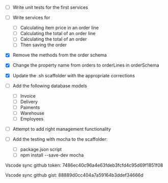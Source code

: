 - [ ] Write unit tests for the first services
- [ ] Write services for
  - [ ] Calculating item price in an order line
  - [ ] Calculating the total of an order line
  - [ ] Calculating the total of an order
  - [ ] Then saving the order
- [x] Remove the methods from the order schema
- [x] Change the property name from orders to orderLines in orderSchema
- [x] Update the .sh scaffolder with the appropriate corrections
- [ ] Add the following database models
  - [ ] Invoice
  - [ ] Delivery
  - [ ] Paiments
  - [ ] Warehouse
  - [ ] Employees
- [ ] Attempt to add right management functionality

- [ ] Add the testing with mocha to the scaffolder:
  - [ ] package.json script
  - [ ] npm install --save-dev mocha

Vscode sync github token: 7486ec40c96a4e63fdeb3fcfd4c95d69f1851f08

Vscode sync github gist: 88889d0cc404a7a59164b3ddef34666d